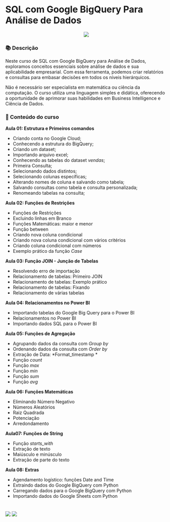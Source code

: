 # SQL com Google BigQuery Para Análise de Dados

<p align="center">
<img src="https://img.shields.io/static/v1?label=Status&message=FINALIZADO&color=blue&style=for-the-badge"/>
</p>

### 📚  Descrição

Neste curso de SQL com Google BigQuery para Análise de Dados, exploramos conceitos essenciais sobre análise de dados e sua aplicabilidade empresarial. Com essa ferramenta, podemos criar relatórios e consultas para embasar decisões em todos os níveis hierárquicos.

Não é necessário ser especialista em matemática ou ciência da computação. O curso utiliza uma linguagem simples e didática, oferecendo a oportunidade de aprimorar suas habilidades em Business Intelligence e Ciência de Dados.

### 📂 Conteúdo do curso

**Aula 01: Estrutura e Primeiros comandos**

* Criando conta no Google Cloud;
* Conhecendo a estrutura do BigQuery;
* Criando um dataset;
* Importando arquivo excel;
* Conhecendo as tabelas do dataset *vendas*;
* Primeira Consulta;
* Selecionando dados distintos;
* Selecionando colunas específicas;
* Alterando nomes de coluna e salvando como tabela;
* Salvando consultas como tabela e consulta personalizada;
* Renomeando tabelas na consulta;

**Aula 02: Funções de Restrições**

* Funções de Restrições 
* Excluindo linhas em Branco
* Funções Matemáticas: maior e menor
* Função between
* Criando nova coluna condicional
* Criando nova coluna condicional com vários critérios
* Criando coluna condicional com números
* Exemplo prático da função *Case*

**Aula 03: Função JOIN - Junção de Tabelas**

* Resolvendo erro de importação
* Relacionamento de tabelas: Primeiro JOIN 
* Relacionamento de tabelas: Exemplo prático
* Relacionamento de tabelas: Fixando
* Relacionamento de várias tabelas

**Aula 04: Relacionamentos no Power BI**

* Importando tabelas do Google Big Query para o Power BI
* Relacionamentos no Power BI
* Importando dados SQL para o Power BI

**Aula 05: Funções de Agregação**

* Agrupando dados da consulta com *Group by*
* Ordenando dados da consulta com *Order by*
* Extração de Data: *Format_timestamp *
* Função *count*
* Função *max*
* Função *min*
* Função *sum*
* Função *avg*

**Aula 06: Funções Matemáticas**

* Eliminando Número Negativo
* Números Aleatórios
* Raiz Quadrada
* Potenciação 
* Arredondamento 

**Aula07: Funções de String**

* Função *starts_with* 
* Extração de texto
* Maiúsculo e minúsculo
* Extração de parte do texto

**Aula 08: Extras**

* Agendamento logístico: funções Date and Time
* Extraindo dados do Google BigQuery com Python
* Carregando dados para o Google BigQuery com Python
* Importando dados do Google Sheets com Python

#

<div>
  <a href="https://www.linkedin.com/in/claudia-anjos/" target="_blank"><img src="https://img.shields.io/badge/-LinkedIn-%230077B5?style=for-the-badge&logo=linkedin&logoColor=white" target="_blank"></a>
  <a href="https://medium.com/@ndosanjosc" target="_blank"><img src="https://img.shields.io/badge/Medium-12100E?style=for-the-badge&logo=medium&logoColor=white"></a>
</div>
